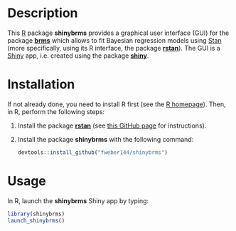 
# Description

This [R](https://www.r-project.org/) package **shinybrms** provides a
graphical user interface (GUI) for the package
[**brms**](https://cran.r-project.org/web/packages/brms/index.html)
which allows to fit Bayesian regression models using
[Stan](https://mc-stan.org/) (more specifically, using its R interface,
the package
[**rstan**](https://cran.r-project.org/web/packages/rstan/index.html)).
The GUI is a [Shiny](https://shiny.rstudio.com/) app, i.e. created using
the package
[**shiny**](https://cran.r-project.org/web/packages/shiny/index.html).

# Installation

If not already done, you need to install R first (see the [R
homepage](https://www.r-project.org/)). Then, in R, perform the
following steps:

1.  Install the package
    [**rstan**](https://cran.r-project.org/web/packages/rstan/index.html)
    (see [this GitHub
    page](https://github.com/stan-dev/rstan/wiki/RStan-Getting-Started)
    for instructions).

2.  Install the package **shinybrms** with the following command:
    
    ``` r
    devtools::install_github("fweber144/shinybrms")
    ```

# Usage

In R, launch the **shinybrms** Shiny app by typing:

``` r
library(shinybrms)
launch_shinybrms()
```
